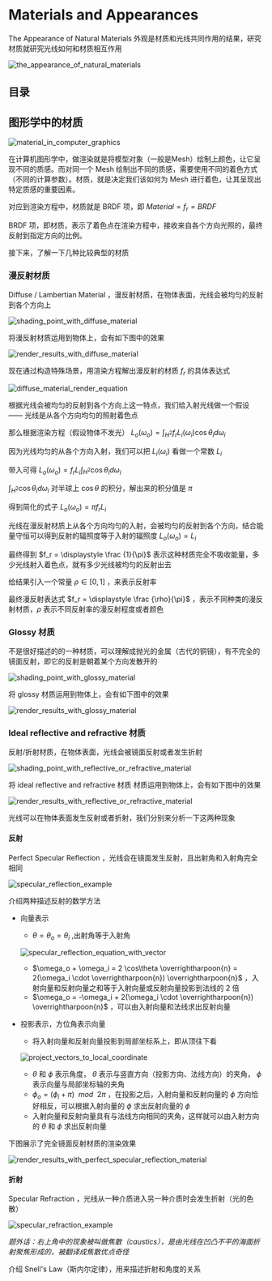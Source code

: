 # Materials and Appearances
The Appearance of Natural Materials
外观是材质和光线共同作用的结果，研究材质就研究光线如何和材质相互作用

![the_appearance_of_natural_materials](./images/the_appearance_of_natural_materials.png)

## 目录

## 图形学中的材质
![material_in_computer_graphics](./images/material_in_computer_graphics.png)

在计算机图形学中，做渲染就是将模型对象（一般是Mesh）绘制上颜色，让它呈现不同的质感。而对同一个 Mesh 绘制出不同的质感，需要使用不同的着色方式（不同的计算参数）。材质，就是决定我们该如何为 Mesh 进行着色，让其呈现出特定质感的重要因素。

对应到渲染方程中，材质就是 BRDF 项，即 $Material = f_r = BRDF$ 

BRDF 项，即材质，表示了着色点在渲染方程中，接收来自各个方向光照的，最终反射到指定方向的比例。

接下来，了解一下几种比较典型的材质

### 漫反射材质
Diffuse / Lambertian Material ，漫反射材质，在物体表面，光线会被均匀的反射到各个方向上

![shading_point_with_diffuse_material](./images/shading_point_with_diffuse_material.png)

将漫反射材质运用到物体上，会有如下图中的效果

![render_results_with_diffuse_material](./images/render_results_with_diffuse_material.png)

现在通过构造特殊场景，用渲染方程解出漫反射的材质 $f_r$ 的具体表达式

![diffuse_material_render_equation](./images/diffuse_material_render_equation.png)

根据光线会被均匀的反射到各个方向上这一特点，我们给入射光线做一个假设 —— 光线是从各个方向均匀的照射着色点

那么根据渲染方程（假设物体不发光） $L_o(\omega_o) = \displaystyle \int_{H^2} f_r L_i(\omega_i) \cos\theta_i d\omega_i$

因为光线均匀的从各个方向入射，我们可以把 $L_i(\omega_i)$ 看做一个常数 $L_i$

带入可得 $L_o(\omega_o) = f_r L_i \displaystyle \int_{H^2} \cos\theta_i d\omega_i$

$\displaystyle \int_{H^2} \cos\theta_i d\omega_i$ 对半球上 $\cos \theta$ 的积分，解出来的积分值是 $\pi$

得到简化的式子 $L_o(\omega_o) = \pi f_r L_i$

光线在漫反射材质上从各个方向均匀的入射，会被均匀的反射到各个方向，结合能量守恒可以得到反射的辐照度等于入射的辐照度 $L_o(\omega_o) = L_i$

最终得到 $f_r = \displaystyle \frac {1}{\pi}$ 表示这种材质完全不吸收能量，多少光线射入着色点，就有多少光线被均匀的反射出去

给结果引入一个常量 $\rho \in [0, 1]$ ，来表示反射率

最终漫反射表达式 $f_r = \displaystyle \frac {\rho}{\pi}$ ，表示不同种类的漫反射材质，$\rho$ 表示不同反射率的漫反射程度或者颜色

### Glossy 材质
不是很好描述的的一种材质，可以理解成抛光的金属（古代的铜镜），有不完全的镜面反射，即它的反射是朝着某个方向发散开的

![shading_point_with_glossy_material](./images/shading_point_with_glossy_material.png)

将 glossy 材质运用到物体上，会有如下图中的效果

![render_results_with_glossy_material](./images/render_results_with_glossy_material.png)

### Ideal reflective and refractive 材质
反射/折射材质，在物体表面，光线会被镜面反射或者发生折射

![shading_point_with_reflective_or_refractive_material](./images/shading_point_with_reflective_or_refractive_material.png)

将 ideal reflective and refractive 材质 材质运用到物体上，会有如下图中的效果

![render_results_with_reflective_or_refractive_material](./images/render_results_with_reflective_or_refractive_material.png)

光线可以在物体表面发生反射或者折射，我们分别来分析一下这两种现象

#### 反射
Perfect Specular Reflection ，光线会在镜面发生反射，且出射角和入射角完全相同

![specular_reflection_example](./images/specular_reflection_example.png)

介绍两种描述反射的数学方法
+ 向量表示
    + $\theta = \theta_o = \theta_i$ ,出射角等于入射角

    ![specular_reflection_equation_with_vector](./images/specular_reflection_equation_with_vector.png)

    + $\omega_o + \omega_i = 2 \cos\theta \overrightharpoon{n} = 2(\omega_i \cdot \overrightharpoon{n}) \overrightharpoon{n}$ ，入射向量和反射向量之和等于入射向量或反射向量投影到法线的 2 倍
    + $\omega_o = -\omega_i + 2(\omega_i \cdot \overrightharpoon{n}) \overrightharpoon{n}$ ，可以由入射向量和法线求出反射向量
+ 投影表示，方位角表示向量
    + 将入射向量和反射向量投影到局部坐标系上，即从顶往下看

    ![project_vectors_to_local_coordinate](./images/project_vectors_to_local_coordinate.png)

    + $\theta$ 和 $\phi$ 表示角度， $\theta$ 表示与竖直方向（投影方向、法线方向）的夹角， $\phi$ 表示向量与局部坐标轴的夹角
    + $\phi_o = (\phi_i + \pi) \ \ mod \ \ 2\pi$ ，在投影之后，入射向量和反射向量的 $\phi$ 方向恰好相反，可以根据入射向量的 $\phi$ 求出反射向量的 $\phi$
    + 入射向量和反射向量具有与法线方向相同的夹角，这样就可以由入射方向的 $\theta$ 和 $\phi$ 求出反射向量

下图展示了完全镜面反射材质的渲染效果

![render_results_with_perfect_specular_reflection_material](./images/render_results_with_perfect_specular_reflection_material.png)

#### 折射
Specular Refraction ，光线从一种介质进入另一种介质时会发生折射（光的色散）

![specular_refraction_example](./images/specular_refraction_example.png)

*题外话：右上角中的现象被叫做焦散（caustics），是由光线在凹凸不平的海面折射聚焦形成的，被翻译成焦散优点奇怪*

介绍 Snell's Law（斯内尔定律），用来描述折射和角度的关系
